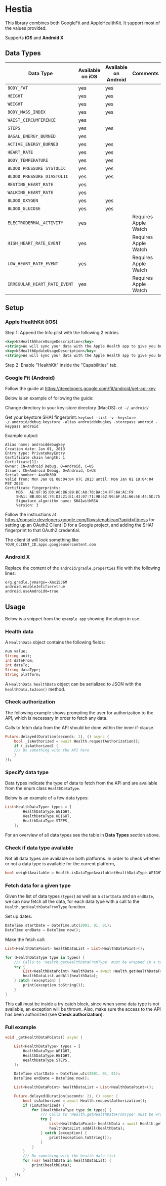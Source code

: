# Hestia
This library combines both GoogleFit and AppleHealthKit. It support most of the values provided.

Supports **iOS** and **Android X**

## Data Types
| Data Type                    | Available on iOS | Available on Android | Comments             |
|------------------------------|------------------|----------------------|----------------------|
| `BODY_FAT`                   | yes              | yes                  |                      |
| `HEIGHT`                     | yes              | yes                  |                      |
| `WEIGHT`                     | yes              | yes                  |                      |
| `BODY_MASS_INDEX`            | yes              | yes                  |                      |
| `WAIST_CIRCUMFERENCE`        | yes              |                      |                      |
| `STEPS`                      | yes              | yes                  |                      |
| `BASAL_ENERGY_BURNED`        | yes              |                      |                      |
| `ACTIVE_ENERGY_BURNED`       | yes              | yes                  |                      |
| `HEART_RATE`                 | yes              | yes                  |                      |
| `BODY_TEMPERATURE`           | yes              | yes                  |                      |
| `BLOOD_PRESSURE_SYSTOLIC`    | yes              | yes                  |                      |
| `BLOOD_PRESSURE_DIASTOLIC`   | yes              | yes                  |                      |
| `RESTING_HEART_RATE`         | yes              |                      |                      |
| `WALKING_HEART_RATE`         | yes              |                      |                      |
| `BLOOD_OXYGEN`               | yes              | yes                  |                      |
| `BLOOD_GLUCOSE`              | yes              | yes                  |                      |
| `ELECTRODERMAL_ACTIVITY`     | yes              |                      | Requires Apple Watch |
| `HIGH_HEART_RATE_EVENT`      | yes              |                      | Requires Apple Watch |
| `LOW_HEART_RATE_EVENT`       | yes              |                      | Requires Apple Watch |
| `IRREGULAR_HEART_RATE_EVENT` | yes              |                      | Requires Apple Watch |

## Setup
### Apple HealthKit (iOS)
Step 1: Append the Info.plist with the following 2 entries 
```xml
<key>NSHealthShareUsageDescription</key>
<string>We will sync your data with the Apple Health app to give you better insights</string>
<key>NSHealthUpdateUsageDescription</key>
<string>We will sync your data with the Apple Health app to give you better insights</string>
```

Step 2: Enable "HealthKit" inside the "Capabilities" tab.

### Google Fit (Android)
Follow the guide at https://developers.google.com/fit/android/get-api-key

Below is an example of following the guide:

Change directory to your key-store directory (MacOS):
```cd ~/.android/```

Get your keystore SHA1 fingerprint:
```keytool -list -v -keystore ~/.android/debug.keystore -alias androiddebugkey -storepass android -keypass android```

Example output:
```
Alias name: androiddebugkey
Creation date: Jan 01, 2013
Entry type: PrivateKeyEntry
Certificate chain length: 1
Certificate[1]:
Owner: CN=Android Debug, O=Android, C=US
Issuer: CN=Android Debug, O=Android, C=US
Serial number: 4aa9b300
Valid from: Mon Jan 01 08:04:04 UTC 2013 until: Mon Jan 01 18:04:04 PST 2033
Certificate fingerprints:
     MD5:  AE:9F:95:D0:A6:86:89:BC:A8:70:BA:34:FF:6A:AC:F9
     SHA1: BB:0D:AC:74:D3:21:E1:43:07:71:9B:62:90:AF:A1:66:6E:44:5D:75
     Signature algorithm name: SHA1withRSA
     Version: 3
```

Follow the instructions at https://console.developers.google.com/flows/enableapi?apiid=fitness for setting up an OAuth2 Client ID for a Google project, and adding the SHA1 fingerprint to that OAuth2 credential.

The client id will look something like `YOUR_CLIENT_ID.apps.googleusercontent.com`

### Android X
Replace the content of the `android/gradle.properties` file with the following lines:

```bash
org.gradle.jvmargs=-Xmx1536M
android.enableJetifier=true
android.useAndroidX=true
```

## Usage
Below is a snippet from the `example app` showing the plugin in use.

### Health data
A `HealthData` object contains the following fields:
```dart
num value;
String unit;
int dateFrom;
int dateTo;
String dataType;
String platform;
```
A `HealthData healthData` object can be serialized to JSON with the `healthData.toJson()` method.


### Check authorization
The following example shows prompting the user for authorization to the API, which is necessary in order to fetch any data. 

Calls to fetch data from the API should be done within the inner if-clause.

```dart
Future.delayed(Duration(seconds: 2), () async {
    bool _isAuthorized = await Health.requestAuthorization();
    if (_isAuthorized) {
    /// Do something with the API here
    }
});
```
### Specify data type
Data types indicate the type of data to fetch from the API and are available from the enum class `HealthDataType`. 

Below is an example of a few data types:

```dart
List<HealthDataType> types = [
        HealthDataType.WEIGHT,
        HealthDataType.HEIGHT,
        HealthDataType.STEPS,
    ];
```
For an overview of all data types see the table in __Data Types__ section above.

### Check if data type available
Not all data types are available on both platforms. In order to check whether or not a data type is available for the current platform, 

```dart
bool weightAvailable = Health.isDataTypeAvailable(HealthDataType.WEIGHT);
```

### Fetch data for a given type
Given the list of data types (`types`) as well as a `startData` and an `endDate`, we can now fetch all the data, for each data type with a call to the `Health.getHealthDataFromType` function.

Set up dates:
```dart
DateTime startDate = DateTime.utc(2001, 01, 01);
DateTime endDate = DateTime.now();
```

Make the fetch call:

```dart
List<HealthDataPoint> healthDataList = List<HealthDataPoint>();

for (HealthDataType type in types) {
    /// Calls to 'Health.getHealthDataFromType' must be wrapped in a try catch block.
    try {
        List<HealthDataPoint> healthData = await Health.getHealthDataFromType(startDate, endDate, type);
        healthDataList.addAll(healthData);
    } catch (exception) {
        print(exception.toString());
    }
}
```

This call must be inside a try catch block, since when some data type is not available, an exception will be thrown. 
Also, make sure the access to the API has been authorized (see __Check authorization__).


### Full example
```dart
void _getHealthDataPoints() async {

    List<HealthDataType> types = [
        HealthDataType.WEIGHT,
        HealthDataType.HEIGHT,
        HealthDataType.STEPS,
    ];

    DateTime startDate = DateTime.utc(2001, 01, 01);
    DateTime endDate = DateTime.now();

    List<HealthDataPoint> healthDataList = List<HealthDataPoint>();

    Future.delayed(Duration(seconds: 2), () async {
        bool isAuthorized = await Health.requestAuthorization();
        if (isAuthorized) {
            for (HealthDataType type in types) {
                /// Calls to 'Health.getHealthDataFromType' must be wrapped in a try catch block.
                try {
                    List<HealthDataPoint> healthData = await Health.getHealthDataFromType(startDate, endDate, type);
                    healthDataList.addAll(healthData);
                } catch (exception) {
                    print(exception.toString());
                }
            }
        }
        /// Do something with the health data list
        for (var healthData in healthDataList) {
            print(healthData);
        }
    });
}
```
